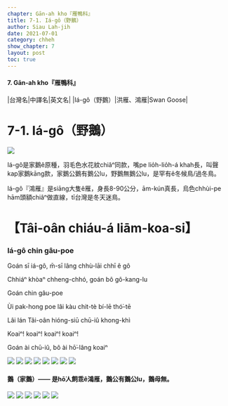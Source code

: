 ```yaml
---
chapter: Gān-ah kho『雁鴨科』
title: 7-1. Iá-gô（野鵝）
author: Siau Lah-jih
date: 2021-07-01
category: chheh
show_chapter: 7
layout: post
toc: true
---
```


#### 7. Gān-ah kho『雁鴨科』

|台灣名|中譯名|英文名|
|Iá-gô（野鵝）|洪雁、鴻雁|Swan Goose|


# 7-1. Iá-gô（野鵝）

![](../too5/07/07-1-4.野鵝.jpg)


Iá-gô是家鵝ê原種，羽毛色水花紋chiâⁿ同款，嘴pe lio̍h-lio̍h-á khah長，叫聲kap家鵝kāng款，家鵝公鵝有鵝公lu，野鵝無鵝公lu，是罕有ê冬候鳥/過冬鳥。

Iá-gô『鴻雁』是siāng大隻ê雁，身長8-90公分，ām-kún真長，烏色chhùi-pe hām頭額chiâⁿ做直線，tī台灣是冬天迷鳥。
	

# 【Tâi-oân chiáu-á liām-koa-si】

### **Iá-gô chin gâu-poe**

Goán sī iá-gô, m̄-sī lâng chhù-lāi chhī ê gô

Chhiáⁿ khòaⁿ chheng-chhó, goán bô gô-kang-lu

Goán chin gâu-poe

Ùi pak-hong poe lâi kàu chit-tè bí-lē thó͘-tē

Lâi lán Tâi-oân hióng-siū chū-iû khong-khì

Koaiⁿ! koaiⁿ! koaiⁿ! koaiⁿ!

Goán ài chū-iû, bô ài hō͘-lâng koaiⁿ


![](../too5/07/07-1-3.野鵝.jpg)
![](../too5/07/07-1-2.野鵝.jpg)
![](../too5/07/07-1-1.野鵝.jpg)
![](../too5/07/07-1-5.野鵝.jpg)
![](../too5/07/07-1-6.野鵝.jpg)
![](../too5/07/07-1-7.野鵝.jpg)
![](../too5/07/07-1-8.野鵝.jpg)
![](../too5/07/07-1-9.野鵝.jpg)

#### 鵝（家鵝）—— 是hō͘人飼乖ê鴻雁，鵝公有鵝公lu，鵝母無。

![](../too5/07/07-1-1.家鵝.jpg)
![](../too5/07/07-1-2.家鵝.jpg)
![](../too5/07/07-1-3.家鵝.jpg)
![](../too5/07/07-1-4.家鵝.jpg)
![](../too5/07/07-1-5.家鵝.jpg)
![](../too5/07/07-1-6.家鵝.jpg)

